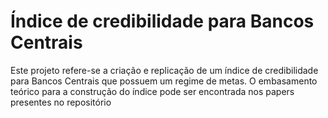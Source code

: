 # Índice de credibilidade para Bancos Centrais

Este projeto refere-se a criação e replicação de um índice de credibilidade para Bancos Centrais que possuem um regime de metas. 
O embasamento teórico para a construção do índice pode ser encontrada nos papers presentes no repositório
